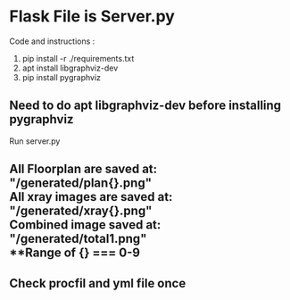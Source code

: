 Flask File is Server.py
======

Code and instructions :
1. pip install -r ./requirements.txt
2. apt install libgraphviz-dev
3. pip install pygraphviz

<h2>Need to do apt libgraphviz-dev before installing pygraphviz</h2>

Run server.py

<h2>All Floorplan are saved at: "/generated/plan{}.png"
<br>All xray images are saved at: "/generated/xray{}.png"
<br>Combined image saved at: "/generated/total1.png"
<br>
**Range of {} === 0-9</h2>

Check procfil and yml file once
------
